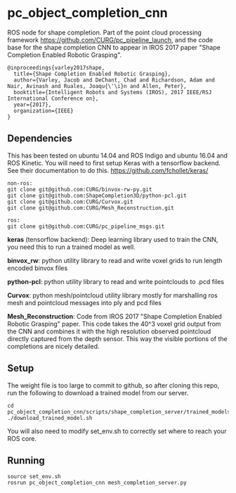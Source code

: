 # pc_object_completion_cnn
ROS node for shape completion. Part of the point cloud processing framework https://github.com/CURG/pc_pipeline_launch, and the code base for the shape completion CNN to appear in IROS 2017 paper "Shape Completion Enabled Robotic Grasping".

```
@inproceedings{varley2017shape,
  title={Shape Completion Enabled Robotic Grasping},
  author={Varley, Jacob and DeChant, Chad and Richardson, Adam and Nair, Avinash and Ruales, Joaqu{\'\i}n and Allen, Peter},
  booktitle={Intelligent Robots and Systems (IROS), 2017 IEEE/RSJ International Conference on},
  year={2017},
  organization={IEEE}
}
```
## Dependencies
This has been tested on ubuntu 14.04 and ROS Indigo and ubuntu 16.04 and ROS Kinetic.  You will need to first setup Keras with a tensorflow backend.  See their documentation to do this. https://github.com/fchollet/keras/
```
non-ros:
git clone git@github.com:CURG/binvox-rw-py.git
git clone git@github.com:ShapeCompletion3D/python-pcl.git
git clone git@github.com:CURG/Curvox.git
git clone git@github.com:CURG/Mesh_Reconstruction.git

ros:
git clone git@github.com:CURG/pc_pipeline_msgs.git
```

<b>keras</b> (tensorflow backend): Deep learning library used to train the CNN, you need this to run a trained model as well.

<b>binvox_rw</b>: python utility library to read and write voxel grids to run length encoded binvox files

<b>python-pcl</b>: python utility library to read and write pointclouds to .pcd files

<b>Curvox</b>: python mesh/pointcloud utility library mostly for marshalling ros mesh and pointcloud messages into ply and pcd files

<b>Mesh_Reconstruction</b>: Code from IROS 2017 "Shape Completion Enabled Robotic Grasping" paper. This code takes the 40^3 voxel grid output from the CNN and combines it with the high resolution observed pointcloud directly captured from the depth sensor.  This way the visible portions of the completions are nicely detailed. 

## Setup
The weight file is too large to commit to github, so after cloning this repo, run the following to download a trained model from our server.
```
cd pc_object_completion_cnn/scripts/shape_completion_server/trained_models
./download_trained_model.sh
```

You will also need to modify set_env.sh to correctly set where to reach your ROS core. 

## Running
```
source set_env.sh
rosrun pc_object_completion_cnn mesh_completion_server.py
```

